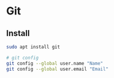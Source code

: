 # Git

## Install

```sh
sudo apt install git

# git config
git config --global user.name "Name"
git config --global user.email "Email"
```